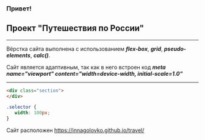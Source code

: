 ### Привет!

## **Проект "Путешествия по России"**
_______________________________________________________________________________________

Вёрстка сайта выполнена с использованием ***flex-box***, ***grid***, ***pseudo-elements***, ***calc()***.

Сайт является адаптивным, так как в него встроен код ***meta name="viewport" content="width=device-width, initial-scale=1.0"***
_________________________________________________________________________________________

```html
<div class="section">
</div>
```
```css
.selector {
   width: 100px;
}
```
Сайт расположен https://innagolovko.github.io/travel/
